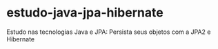 # estudo-java-jpa-hibernate
Estudo nas tecnologias Java e JPA: Persista seus objetos com a JPA2 e Hibernate
